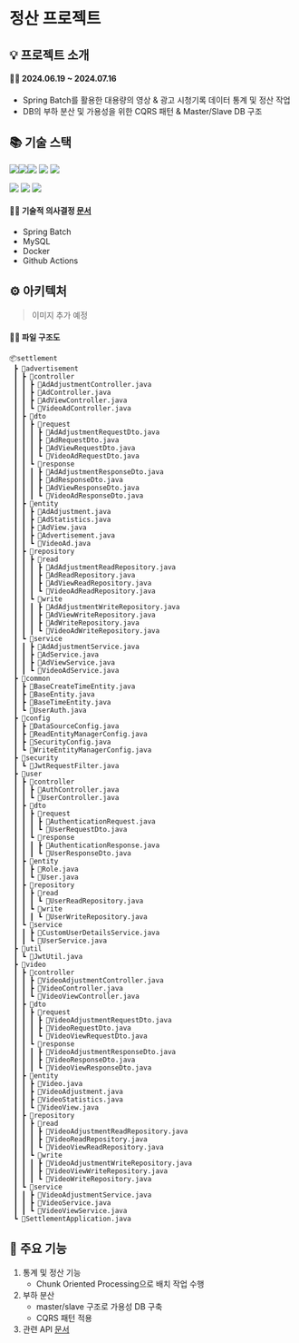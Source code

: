 # 정산 프로젝트

## 💡 프로젝트 소개

#### 🧑‍💻 2024.06.19 ~ 2024.07.16

- Spring Batch를 활용한 대용량의 영상 & 광고 시청기록 데이터 통계 및 정산 작업
- DB의 부하 분산 및 가용성을 위한 CQRS 패턴 & Master/Slave DB 구조

## 📚 기술 스택
<img src="https://img.shields.io/badge/Spring Boot-6DB33F?style=for-the-badge&logo=Spring Boot&logoColor=white"><img src="https://img.shields.io/badge/Spring Security-6DB33F?style=for-the-badge&logo=Spring Security&logoColor=white"><img src="https://img.shields.io/badge/Gradle-02303A?style=for-the-badge&logo=Gradle&logoColor=white">
<img src="https://img.shields.io/badge/MySQL-4479A1?style=for-the-badge&logo=MySQL&logoColor=white">
<img src="https://img.shields.io/badge/Docker-2496ED?style=for-the-badge&logo=Docker&logoColor=white">


<img src="https://img.shields.io/badge/Github Actions-2088FF?style=for-the-badge&logo=Github Actions&logoColor=white">
<img src="https://img.shields.io/badge/AWS EC2-FF9900?style=for-the-badge&logo=Spring Boot&logoColor=white">
<img src="https://img.shields.io/badge/AWS Route 53-8C4FFF?style=for-the-badge&logo=Spring Boot&logoColor=white">

<p/>

#### 🧑‍💻 기술적 의사결정 [문서](https://available-snow-c33.notion.site/262cb2b4de4e4b269c862f2a5a17a347)

- Spring Batch
- MySQL
- Docker
- Github Actions

## ⚙️ 아키텍처

> 이미지 추가 예정


#### 🧑‍💻 파일 구조도

```
📦settlement
 ┣ 📂advertisement
 ┃ ┣ 📂controller
 ┃ ┃ ┣ 📜AdAdjustmentController.java
 ┃ ┃ ┣ 📜AdController.java
 ┃ ┃ ┣ 📜AdViewController.java
 ┃ ┃ ┗ 📜VideoAdController.java
 ┃ ┣ 📂dto
 ┃ ┃ ┣ 📂request
 ┃ ┃ ┃ ┣ 📜AdAdjustmentRequestDto.java
 ┃ ┃ ┃ ┣ 📜AdRequestDto.java
 ┃ ┃ ┃ ┣ 📜AdViewRequestDto.java
 ┃ ┃ ┃ ┗ 📜VideoAdRequestDto.java
 ┃ ┃ ┗ 📂response
 ┃ ┃ ┃ ┣ 📜AdAdjustmentResponseDto.java
 ┃ ┃ ┃ ┣ 📜AdResponseDto.java
 ┃ ┃ ┃ ┣ 📜AdViewResponseDto.java
 ┃ ┃ ┃ ┗ 📜VideoAdResponseDto.java
 ┃ ┣ 📂entity
 ┃ ┃ ┣ 📜AdAdjustment.java
 ┃ ┃ ┣ 📜AdStatistics.java
 ┃ ┃ ┣ 📜AdView.java
 ┃ ┃ ┣ 📜Advertisement.java
 ┃ ┃ ┗ 📜VideoAd.java
 ┃ ┣ 📂repository
 ┃ ┃ ┣ 📂read
 ┃ ┃ ┃ ┣ 📜AdAdjustmentReadRepository.java
 ┃ ┃ ┃ ┣ 📜AdReadRepository.java
 ┃ ┃ ┃ ┣ 📜AdViewReadRepository.java
 ┃ ┃ ┃ ┗ 📜VideoAdReadRepository.java
 ┃ ┃ ┗ 📂write
 ┃ ┃ ┃ ┣ 📜AdAdjustmentWriteRepository.java
 ┃ ┃ ┃ ┣ 📜AdViewWriteRepository.java
 ┃ ┃ ┃ ┣ 📜AdWriteRepository.java
 ┃ ┃ ┃ ┗ 📜VideoAdWriteRepository.java
 ┃ ┗ 📂service
 ┃ ┃ ┣ 📜AdAdjustmentService.java
 ┃ ┃ ┣ 📜AdService.java
 ┃ ┃ ┣ 📜AdViewService.java
 ┃ ┃ ┗ 📜VideoAdService.java
 ┣ 📂common
 ┃ ┣ 📜BaseCreateTimeEntity.java
 ┃ ┣ 📜BaseEntity.java
 ┃ ┣ 📜BaseTimeEntity.java
 ┃ ┗ 📜UserAuth.java
 ┣ 📂config
 ┃ ┣ 📜DataSourceConfig.java
 ┃ ┣ 📜ReadEntityManagerConfig.java
 ┃ ┣ 📜SecurityConfig.java
 ┃ ┗ 📜WriteEntityManagerConfig.java
 ┣ 📂security
 ┃ ┗ 📜JwtRequestFilter.java
 ┣ 📂user
 ┃ ┣ 📂controller
 ┃ ┃ ┣ 📜AuthController.java
 ┃ ┃ ┗ 📜UserController.java
 ┃ ┣ 📂dto
 ┃ ┃ ┣ 📂request
 ┃ ┃ ┃ ┣ 📜AuthenticationRequest.java
 ┃ ┃ ┃ ┗ 📜UserRequestDto.java
 ┃ ┃ ┗ 📂response
 ┃ ┃ ┃ ┣ 📜AuthenticationResponse.java
 ┃ ┃ ┃ ┗ 📜UserResponseDto.java
 ┃ ┣ 📂entity
 ┃ ┃ ┣ 📜Role.java
 ┃ ┃ ┗ 📜User.java
 ┃ ┣ 📂repository
 ┃ ┃ ┣ 📂read
 ┃ ┃ ┃ ┗ 📜UserReadRepository.java
 ┃ ┃ ┗ 📂write
 ┃ ┃ ┃ ┗ 📜UserWriteRepository.java
 ┃ ┗ 📂service
 ┃ ┃ ┣ 📜CustomUserDetailsService.java
 ┃ ┃ ┗ 📜UserService.java
 ┣ 📂util
 ┃ ┗ 📜JwtUtil.java
 ┣ 📂video
 ┃ ┣ 📂controller
 ┃ ┃ ┣ 📜VideoAdjustmentController.java
 ┃ ┃ ┣ 📜VideoController.java
 ┃ ┃ ┗ 📜VideoViewController.java
 ┃ ┣ 📂dto
 ┃ ┃ ┣ 📂request
 ┃ ┃ ┃ ┣ 📜VideoAdjustmentRequestDto.java
 ┃ ┃ ┃ ┣ 📜VideoRequestDto.java
 ┃ ┃ ┃ ┗ 📜VideoViewRequestDto.java
 ┃ ┃ ┗ 📂response
 ┃ ┃ ┃ ┣ 📜VideoAdjustmentResponseDto.java
 ┃ ┃ ┃ ┣ 📜VideoResponseDto.java
 ┃ ┃ ┃ ┗ 📜VideoViewResponseDto.java
 ┃ ┣ 📂entity
 ┃ ┃ ┣ 📜Video.java
 ┃ ┃ ┣ 📜VideoAdjustment.java
 ┃ ┃ ┣ 📜VideoStatistics.java
 ┃ ┃ ┗ 📜VideoView.java
 ┃ ┣ 📂repository
 ┃ ┃ ┣ 📂read
 ┃ ┃ ┃ ┣ 📜VideoAdjustmentReadRepository.java
 ┃ ┃ ┃ ┣ 📜VideoReadRepository.java
 ┃ ┃ ┃ ┗ 📜VideoViewReadRepository.java
 ┃ ┃ ┗ 📂write
 ┃ ┃ ┃ ┣ 📜VideoAdjustmentWriteRepository.java
 ┃ ┃ ┃ ┣ 📜VideoViewWriteRepository.java
 ┃ ┃ ┃ ┗ 📜VideoWriteRepository.java
 ┃ ┗ 📂service
 ┃ ┃ ┣ 📜VideoAdjustmentService.java
 ┃ ┃ ┣ 📜VideoService.java
 ┃ ┃ ┗ 📜VideoViewService.java
 ┗ 📜SettlementApplication.java
```

## 🫧 주요 기능
1. 통계 및 정산 기능
    - Chunk Oriented Processing으로 배치 작업 수행
2. 부하 분산
    - master/slave 구조로 가용성 DB 구축
    - CQRS 패턴 적용
3. 관련 API [문서](https://available-snow-c33.notion.site/API-30c1782c32364730b292483c0f49de61?pvs=4)
